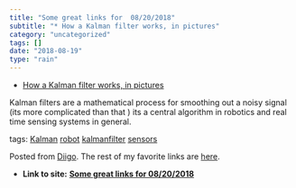 ```yaml
---
title: "Some great links for  08/20/2018"
subtitle: "* How a Kalman filter works, in pictures"
category: "uncategorized"
tags: []
date: "2018-08-19"
type: "rain"
---
```

* [How a Kalman filter works, in pictures](<https://www.bzarg.com/p/how-a-kalman-filter-works-in-pictures/>)

Kalman filters are a mathematical process for smoothing out a noisy signal
(its more complicated than that ) its a central algorithm in robotics and real
time sensing systems in general.

tags: [Kalman](<https://www.diigo.com/user/pitosalas/Kalman>)
[robot](<https://www.diigo.com/user/pitosalas/robot>)
[kalmanfilter](<https://www.diigo.com/user/pitosalas/kalmanfilter>)
[sensors](<https://www.diigo.com/user/pitosalas/sensors>)

Posted from [Diigo](<https://www.diigo.com>). The rest of my favorite links
are [here](<https://www.diigo.com/user/pitosalas>).


* **Link to site:** **[Some great links for  08/20/2018](None)**